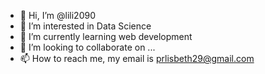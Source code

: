 - 👋 Hi, I’m @lili2090
- 👀 I’m interested in Data Science
- 🌱 I’m currently learning web development
- 💞️ I’m looking to collaborate on ...
- 📫 How to reach me, my email is prlisbeth29@gmail.com

<!---
lili2090/lili2090 is a ✨ special ✨ repository because its `README.md` (this file) appears on your GitHub profile.
You can click the Preview link to take a look at your changes.
--->
